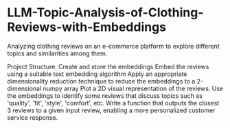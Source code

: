 # LLM-Topic-Analysis-of-Clothing-Reviews-with-Embeddings
Analyzing clothing reviews on an e-commerce platform to explore different topics and similarities among them.


Project Structure:
Create and store the embeddings
Embed the reviews using a suitable text embedding algorithm 
Apply an appropriate dimensionality reduction technique to reduce the embeddings to a 2-dimensional numpy array 
Plot a 2D visual representation of the reviews.
Use the embeddings to identify some reviews that discuss topics such as 'quality', 'fit', 'style', 'comfort', etc.
Write a function that outputs the closest 3 reviews to a given input review, enabling a more personalized customer service response.
